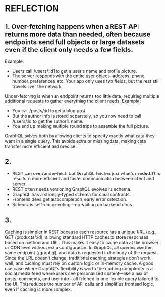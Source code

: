# REFLECTION

## 1. Over-fetching happens when a REST API returns more data than needed, often because endpoints send full objects or large datasets even if the client only needs a few fields.
Example: 
- Users call /users/:id1  to get a user's name and profile picture.
- The server responds with the entire user object—address, phone number, preferences, etc.
Your app only uses two fields, but the rest still travels over the network.


Under-fetching is when an endpoint returns too little data, requiring multiple additional requests to gather everything the client needs.
Example :
- You call /posts/:id to get a blog post.
- But the author info is stored separately, so you now need to call /users/:id to get the author’s name.
- You end up making multiple round trips to assemble the full picture.

GraphQL solves both by allowing clients to specify exactly what data they want in a single query. This avoids extra or missing data, making data transfer more efficient and precise.

## 2. 
- REST can over/under-fetch but GraphQL fetches just what’s needed.This results in more efficient and faster communication between client and server.
- REST often needs versioning GraphQL evolves its schema.
- GraphQL has a strongly-typed schema for clear contracts.
- Frontend devs get autocompletion, early error detection.
- Schema is self-documenting—no waiting on backend docs.

## 3.
Caching is simpler in REST because each resource has a unique URL (e.g., GET /products/:id), allowing standard HTTP caches to store responses based on method and URL. This makes it easy to cache data at the browser or CDN level without extra configuration.
In GraphQL, all queries use the same endpoint (/graphql), and data is requested in the body of the request. Since the URL doesn't change, traditional caching strategies don't work well, and caching must rely on custom logic or in-memory cache.
A good use case where GraphQL’s flexibility is worth the caching complexity is a social media feed where users see personalized content—like a mix of posts, comments, and user info—all fetched in one flexible query tailored to the UI. This reduces the number of API calls and simplifies frontend logic, even if caching is more complex.